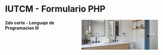 # IUTCM - Formulario PHP
<img align="right" alt="img" src="https://github.com/AlbanyNVRodriguez/IUTCM-Formulario-Sencillo-PHP/blob/main/snapshot.jpg" width="50%" height="auto" />
<h4> 2do corte - Lenguaje de Programacion III</h4>

